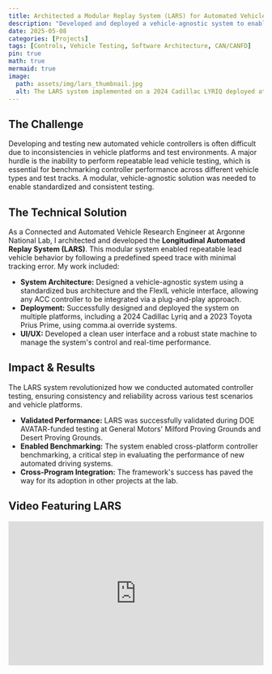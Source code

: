 ```yaml
---
title: Architected a Modular Replay System (LARS) for Automated Vehicle Testing
description: "Developed and deployed a vehicle-agnostic system to enable repeatable and consistent testing of automated controllers across multiple platforms."
date: 2025-05-08
categories: [Projects]
tags: [Controls, Vehicle Testing, Software Architecture, CAN/CANFD]
pin: true
math: true
mermaid: true
image:
  path: assets/img/lars_thumbnail.jpg
  alt: The LARS system implemented on a 2024 Cadillac LYRIQ deployed at GM's Desert Proving Grounds in Yuma, AZ during the EcoCAR EV Challenge Year 3 competition in May 2025.
---
```


## The Challenge

Developing and testing new automated vehicle controllers is often difficult due to inconsistencies in vehicle platforms and test environments. A major hurdle is the inability to perform repeatable lead vehicle testing, which is essential for benchmarking controller performance across different vehicle types and test tracks. A modular, vehicle-agnostic solution was needed to enable standardized and consistent testing.

## The Technical Solution

As a Connected and Automated Vehicle Research Engineer at Argonne National Lab, I architected and developed the **Longitudinal Automated Replay System (LARS)**. This modular system enabled repeatable lead vehicle behavior by following a predefined speed trace with minimal tracking error. My work included:

* **System Architecture:** Designed a vehicle-agnostic system using a standardized bus architecture and the FlexIL vehicle interface, allowing any ACC controller to be integrated via a plug-and-play approach.
* **Deployment:** Successfully designed and deployed the system on multiple platforms, including a 2024 Cadillac Lyriq and a 2023 Toyota Prius Prime, using comma.ai override systems.
* **UI/UX:** Developed a clean user interface and a robust state machine to manage the system's control and real-time performance.

## Impact & Results

The LARS system revolutionized how we conducted automated controller testing, ensuring consistency and reliability across various test scenarios and vehicle platforms.

* **Validated Performance:** LARS was successfully validated during DOE AVATAR-funded testing at General Motors' Milford Proving Grounds and Desert Proving Grounds.
* **Enabled Benchmarking:** The system enabled cross-platform controller benchmarking, a critical step in evaluating the performance of new automated driving systems.
* **Cross-Program Integration:** The framework's success has paved the way for its adoption in other projects at the lab.

## Video Featuring LARS
<div style="padding:56.25% 0 0 0;position:relative;"><iframe src="https://player.vimeo.com/video/1103835725?h=b1031715fb&badge=0&autopause=0&player_id=0&app_id=58479" frameborder="0" allow="autoplay; fullscreen; picture-in-picture; clipboard-write; encrypted-media; web-share" referrerpolicy="strict-origin-when-cross-origin" style="position:absolute;top:0;left:0;width:100%;height:100%;" title="EcoCAR EVCY3 CAVs"></iframe></div><script src="https://player.vimeo.com/api/player.js"></script>